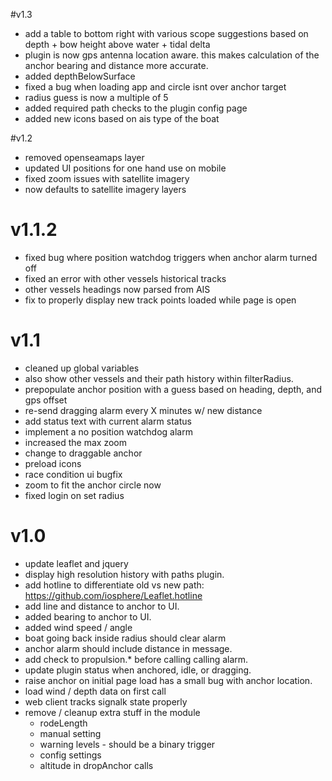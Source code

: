 #v1.3

* add a table to bottom right with various scope suggestions based on depth + bow height above water + tidal delta
* plugin is now gps antenna location aware.  this makes calculation of the anchor bearing and distance more accurate.
* added depthBelowSurface
* fixed a bug when loading app and circle isnt over anchor target
* radius guess is now a multiple of 5
* added required path checks to the plugin config page
* added new icons based on ais type of the boat

#v1.2

* removed openseamaps layer
* updated UI positions for one hand use on mobile
* fixed zoom issues with satellite imagery
* now defaults to satellite imagery layers

# v1.1.2

* fixed bug where position watchdog triggers when anchor alarm turned off
* fixed an error with other vessels historical tracks
* other vessels headings now parsed from AIS
* fix to properly display new track points loaded while page is open

# v1.1

* cleaned up global variables
* also show other vessels and their path history within filterRadius.
* prepopulate anchor position with a guess based on heading, depth, and gps offset
* re-send dragging alarm every X minutes w/ new distance
* add status text with current alarm status
* implement a no position watchdog alarm
* increased the max zoom
* change to draggable anchor
* preload icons
* race condition ui bugfix
* zoom to fit the anchor circle now
* fixed login on set radius

# v1.0

* update leaflet and jquery
* display high resolution history with paths plugin.
* add hotline to differentiate old vs new path: https://github.com/iosphere/Leaflet.hotline
* add line and distance to anchor to UI.
* added bearing to anchor to UI.
* added wind speed / angle
* boat going back inside radius should clear alarm
* anchor alarm should include distance in message.
* add check to propulsion.* before calling calling alarm.
* update plugin status when anchored, idle, or dragging.
* raise anchor on initial page load has a small bug with anchor location.
* load wind / depth data on first call
* web client tracks signalk state properly
* remove / cleanup extra stuff in the module
  * rodeLength
  * manual setting
  * warning levels - should be a binary trigger
  * config settings
  * altitude in dropAnchor calls